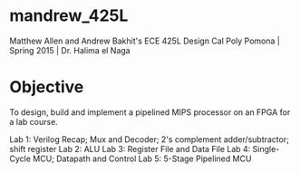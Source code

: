 # mandrew_425L
Matthew Allen and Andrew Bakhit's ECE 425L Design
Cal Poly Pomona | Spring 2015 | Dr. Halima el Naga

# Objective
To design, build and implement a pipelined MIPS processor on an FPGA for a lab course.

Lab 1: Verilog Recap; Mux and Decoder; 2's complement adder/subtractor; shift register
Lab 2: ALU
Lab 3: Register File and Data File
Lab 4: Single-Cycle MCU; Datapath and Control
Lab 5: 5-Stage Pipelined MCU
